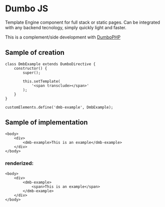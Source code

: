 # Dumbo JS

Template Engine component for full stack or static pages. Can be integrated with any backend tecnology, simply quickly light and faster.

This is a complement/side development with [DumboPHP](https://github.com/rantes/DumboPHP)


## Sample of creation
```
class DmbExample extends DumboDirective {
    constructor() {
        super();

        this.setTemplate(
            '<span transclude></span>'
        );
    }
}

customElements.define('dmb-example', DmbExample);

```

## Sample of implementation

```
<body>
    <div>
        <dmb-example>This is an example</dmb-example>
    </div>
</body>
```

### renderized:
```
<body>
    <div>
        <dmb-example>
            <span>This is an example</span>
        </dmb-example>
    </div>
</body>
```